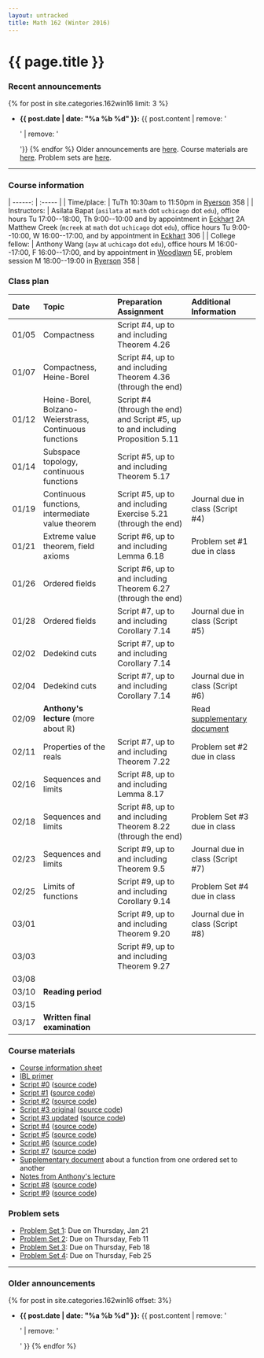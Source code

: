 ```yaml
---
layout: untracked
title: Math 162 (Winter 2016)
---
```



# {{ page.title }}

### Recent announcements
{% for post in site.categories.162win16 limit: 3 %}
* **{{ post.date | date: "%a %b %d" }}:** {{ post.content | remove: '<p>' | remove: '</p>'}}
{% endfor %}
Older announcements are [here](#older-announcements). Course materials are [here](#course-materials). Problem sets are [here](#problem-sets).

----

### Course information

<div class="infotable">

| ------:         | :-----                                                                                                                                                                                                                                                                                                    |
| Time/place:     | TuTh 10:30am to 11:50pm in [Ryerson][ry] 358                                                                                                                                                                                                                                                              |
| Instructors:    | Asilata Bapat (`asilata` at `math` dot `uchicago` dot `edu`), office hours Tu 17:00--18:00, Th 9:00--10:00 and by appointment in [Eckhart][eck] 2A<br/>Matthew Creek (`mcreek` at `math` dot `uchicago` dot `edu`), office hours Tu 9:00--10:00, W 16:00--17:00, and by appointment in [Eckhart][eck] 306 |
| College fellow: | Anthony Wang (`ayw` at `uchicago` dot `edu`), office hours M 16:00--17:00, F 16:00--17:00, and by appointment in [Woodlawn][wood] 5E, problem session M 18:00--19:00 in [Ryerson][ry] 358                                                                                                                                           |


[eck]: https://maps.uchicago.edu/?location=Eckhart+Hall
[wood]: https://maps.uchicago.edu/?location=5720+South+Woodlawn+Avenue
[ry]: https://maps.uchicago.edu/?location=Ryerson+Laboratory

</div>

### Class plan

<div class="classplan">

| Date  | Topic                                                  | Preparation Assignment                                                          | Additional Information            |
| :---  | :---                                                   | :---                                                                            | :---                              |
| 01/05 | Compactness                                            | Script #4, up to and including Theorem 4.26                                     |                                   |
| 01/07 | Compactness, Heine-Borel                               | Script #4, up to and including Theorem 4.36 (through the end)                   |                                   |
| 01/12 | Heine-Borel, Bolzano-Weierstrass, Continuous functions | Script #4 (through the end) and Script #5, up to and including Proposition 5.11 |                                   |
| 01/14 | Subspace topology, continuous functions                | Script #5, up to and including Theorem 5.17                                     |                                   |
| 01/19 | Continuous functions, intermediate value theorem       | Script #5, up to and including Exercise 5.21 (through the end)                  | Journal due in class (Script #4)  |
| 01/21 | Extreme value theorem, field axioms                    | Script #6, up to and including Lemma 6.18                                       | Problem set #1 due in class       |
| 01/26 | Ordered fields                                         | Script #6, up to and including Theorem 6.27 (through the end)                   |                                   |
| 01/28 | Ordered fields                                         | Script #7, up to and including Corollary 7.14                                   | Journal due in class (Script #5)  |
| 02/02 | Dedekind cuts                                          | Script #7, up to and including Corollary 7.14                                   |                                   |
| 02/04 | Dedekind cuts                                          | Script #7, up to and including Corollary 7.14                                   | Journal due in class (Script #6)  |
| 02/09 | **Anthony's lecture** (more about $\mathbb{R}$)        |                                                                                 | Read [supplementary document][of] |
| 02/11 | Properties of the reals                                | Script #7, up to and including Theorem 7.22                                     | Problem set #2 due in class       |
| 02/16 | Sequences and limits                                   | Script #8, up to and including Lemma 8.17                                       |                                   |
| 02/18 | Sequences and limits                                   | Script #8, up to and including Theorem 8.22 (through the end)                   | Problem Set #3 due in class       |
| 02/23 | Sequences and limits                                   | Script #9, up to and including Theorem 9.5                                      | Journal due in class (Script #7)  |
| 02/25 | Limits of functions                                    | Script #9, up to and including Corollary 9.14                                   | Problem Set #4 due in class       |
| 03/01 |                                                        | Script #9, up to and including Theorem 9.20                                     | Journal due in class (Script #8)  |
| 03/03 |                                                        | Script #9, up to and including Theorem 9.27                                     |                                   |
| 03/08 |                                                        |                                                                                 |                                   |
| 03/10 | **Reading period**                                     |                                                                                 |                                   |
| 03/15 |                                                        |                                                                                 |                                   |
| 03/17 | **Written final examination**                          |                                                                                 |                                   |

</div>

### Course materials

* [Course information sheet](documents/courseinfosheet.pdf)
* [IBL primer](documents/ibl.pdf)
* [Script #0](scripts/script_0_161.pdf) ([source code](scripts/script_0_161.tex))
* [Script #1](scripts/script_1_161.pdf) ([source code](scripts/script_1_161.tex))
* [Script #2](scripts/script_2_161.pdf) ([source code](scripts/script_2_161.tex))
* [Script #3 original](scripts/script_3_161_original.pdf) ([source code](scripts/script_3_161_original.tex))
* [Script #3 updated](scripts/script_3_161.pdf) ([source code](scripts/script_3_161.tex))
* [Script #4](scripts/script_4_161.pdf) ([source code](scripts/script_4_161.tex))
* [Script #5](scripts/script_5_161.pdf) ([source code](scripts/script_5_161.tex))
* [Script #6](scripts/script_6_161.pdf) ([source code](scripts/script_6_161.tex))
* [Script #7](scripts/script_7_161.pdf) ([source code](scripts/script_7_161.tex))
* [Supplementary document][of] about a function from one ordered set to another
* [Notes from Anthony's lecture](scripts/real-properties.pdf)
* [Script #8](scripts/script_8_161.pdf) ([source code](scripts/script_8_161.tex))
* [Script #9](scripts/script_9_161.pdf) ([source code](scripts/script_9_161.tex))

[of]: scripts/order-function.pdf


### Problem sets

* [Problem Set 1](problem_sets/ps1.pdf): Due on Thursday, Jan 21
* [Problem Set 2](problem_sets/ps2.pdf): Due on Thursday, Feb 11
* [Problem Set 3](problem_sets/ps3.pdf): Due on Thursday, Feb 18
* [Problem Set 4](problem_sets/ps4.pdf): Due on Thursday, Feb 25

----
### Older announcements
{% for post in site.categories.162win16 offset: 3%}
* **{{ post.date | date: "%a %b %d" }}:** {{ post.content | remove: '<p>' | remove: '</p>' }}
{% endfor %}

